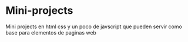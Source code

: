 # Mini-projects

Mini projects en html css y un poco de javscript que pueden servir como base para elementos de paginas web
